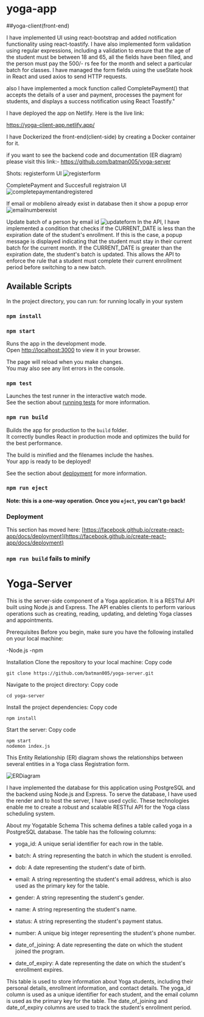 # yoga-app

##yoga-client(front-end)

I have implemented UI using react-bootstrap and added notification functionality using react-toastify. I have also implemented form validation using regular expressions, including a validation to ensure that the age of the student must be between 18 and 65, all the fields have been filled, and the person must pay the 500/- rs fee for the month and select a particular batch for classes. I have managed the form fields using the useState hook in React and used axios to send HTTP requests.

also I have implemented a mock function called CompletePayment() that accepts the details of a user and payment, processes the payment for students, and displays a success notification using React Toastify."



I have deployed the app on Netlify. Here is the live link:

https://yoga-client-app.netlify.app/

I have Dockerized the front-end(client-side) by creating a Docker container for it.


if you want to see the backend code and documentation (ER diagram)
please visit this link:-
https://github.com/batman005/yoga-server


Shots:
registerform UI
![registerform](https://user-images.githubusercontent.com/51878340/208254883-87e00fa6-09ac-4d3d-94a3-c73b4efc4191.png)

CompletePayment and Succesfull registraion UI 
![completepaymentandregistered](https://user-images.githubusercontent.com/51878340/208254902-de8bce4a-d501-449c-8db2-3bc15266b0bc.png)

If email or mobileno  already exist in database then it show a popup error 
![emailnumberexist](https://user-images.githubusercontent.com/51878340/208254919-55a93205-2c02-40ac-8a0d-ca014f174d09.png)

Update batch of a person by email id
![updateform](https://user-images.githubusercontent.com/51878340/208254955-ca2ecb7a-1250-49ef-a4bc-f47817ad7453.png)
In the API, I have implemented a condition that checks if the CURRENT_DATE is less than the expiration date of the student's enrollment. If this is the case, a popup message is displayed indicating that the student must stay in their current batch for the current month. If the CURRENT_DATE is greater than the expiration date, the student's batch is updated. This allows the API to enforce the rule that a student must complete their current enrollment period before switching to a new batch.

## Available Scripts

In the project directory, you can run:
for running locally in your system

### `npm install`

### `npm start`

Runs the app in the development mode.\
Open [http://localhost:3000](http://localhost:3000) to view it in your browser.

The page will reload when you make changes.\
You may also see any lint errors in the console.

### `npm test`

Launches the test runner in the interactive watch mode.\
See the section about [running tests](https://facebook.github.io/create-react-app/docs/running-tests) for more information.

### `npm run build`

Builds the app for production to the `build` folder.\
It correctly bundles React in production mode and optimizes the build for the best performance.

The build is minified and the filenames include the hashes.\
Your app is ready to be deployed!

See the section about [deployment](https://facebook.github.io/create-react-app/docs/deployment) for more information.

### `npm run eject`

**Note: this is a one-way operation. Once you `eject`, you can't go back!**


### Deployment

This section has moved here: [https://facebook.github.io/create-react-app/docs/deployment](https://facebook.github.io/create-react-app/docs/deployment)

### `npm run build` fails to minify

# Yoga-Server
This is the server-side component of a Yoga application. It is a RESTful API built using Node.js and Express. The API enables clients to perform various operations such as creating, reading, updating, and deleting Yoga classes and appointments.

Prerequisites
Before you begin, make sure you have the following installed on your local machine:

-Node.js
-npm

Installation
Clone the repository to your local machine:
Copy code
```
git clone https://github.com/batman005/yoga-server.git
```
Navigate to the project directory:
Copy code
```
cd yoga-server

```
Install the project dependencies:
Copy code
```
npm install
```
Start the server:
Copy code
```
npm start 
nodemon index.js
```

This Entity Relationship (ER) diagram shows the relationships between several entities in a Yoga class  Registration form.

![ERDiagram](https://user-images.githubusercontent.com/51878340/208255937-22a0a463-f376-491b-8c3a-cdc2a310aef5.png)


I have implemented the database for this application using PostgreSQL and the backend using Node.js and Express. To serve the database, I have used the render and to host the server, I have used cyclic. These technologies enable me to create a robust and scalable RESTful API for the Yoga class scheduling system.

About my Yogatable Schema
This schema defines a table called yoga in a PostgreSQL database. The table has the following columns:

- yoga_id: A unique serial identifier for each row in the table.
* batch: A string representing the batch in which the student is enrolled.
+ dob: A date representing the student's date of birth.
- email: A string representing the student's email address, which is also used as the primary key for the table.
* gender: A string representing the student's gender.
+ name: A string representing the student's name.
- status: A string representing the student's payment status.
* number: A unique big integer representing the student's phone number.
+ date_of_joining: A date representing the date on which the student joined the program.
- date_of_expiry: A date representing the date on which the student's enrollment expires.

This table is used to store information about Yoga students, including their personal details, enrollment information, and contact details. The yoga_id column is used as a unique identifier for each student, and the email column is used as the primary key for the table. The date_of_joining and date_of_expiry columns are used to track the student's enrollment period.





